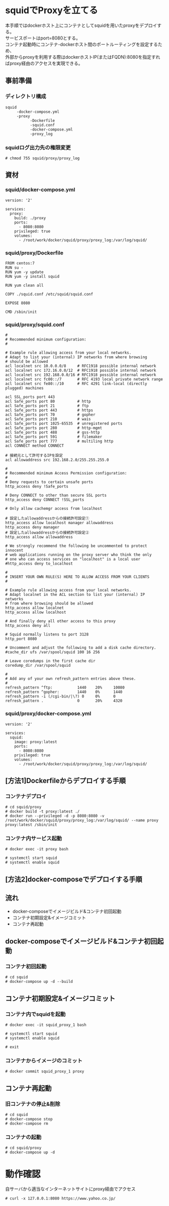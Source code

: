# squidでProxyを立てる
本手順ではdockerホスト上にコンテナとしてsquidを用いたproxyをデプロイする。  
サービスポートはport=8080とする。  
コンテナ起動時にコンテナ-dockerホスト間のポートルーティングを設定するため、  
外部からproxyを利用する際はdockerホストIP(またはFQDN):8080を指定すればproxy経由のアクセスを実現できる。


## 事前準備
### ディレクトリ構成
~~~
squid
     -docker-compose.yml
     -proxy
           -Dockerfile
           -squid.conf
           -docker-compose.yml
           -proxy_log
~~~

### squidログ出力先の権限変更
~~~
# chmod 755 squid/proxy/proxy_log
~~~


## 資材
### squid/docker-compose.yml
~~~
version: '2'

services:
  proxy:
    build: ./proxy
    ports:
      - 8080:8080
    privileged: true
    volumes:
      - /root/work/docker/squid/proxy/proxy_log:/var/log/squid/
~~~

### squid/proxy/Dockerfile
~~~
FROM centos:7
RUN su -
RUN yum -y update
RUN yum -y install squid

RUN yum clean all

COPY ./squid.conf /etc/squid/squid.conf

EXPOSE 8080

CMD /sbin/init
~~~


### squid/proxy/squid.conf
~~~
#
# Recommended minimum configuration:
#

# Example rule allowing access from your local networks.
# Adapt to list your (internal) IP networks from where browsing
# should be allowed
acl localnet src 10.0.0.0/8     # RFC1918 possible internal network
acl localnet src 172.16.0.0/12  # RFC1918 possible internal network
acl localnet src 192.168.0.0/16 # RFC1918 possible internal network
acl localnet src fc00::/7       # RFC 4193 local private network range
acl localnet src fe80::/10      # RFC 4291 link-local (directly plugged) machines

acl SSL_ports port 443
acl Safe_ports port 80          # http
acl Safe_ports port 21          # ftp
acl Safe_ports port 443         # https
acl Safe_ports port 70          # gopher
acl Safe_ports port 210         # wais
acl Safe_ports port 1025-65535  # unregistered ports
acl Safe_ports port 280         # http-mgmt
acl Safe_ports port 488         # gss-http
acl Safe_ports port 591         # filemaker
acl Safe_ports port 777         # multiling http
acl CONNECT method CONNECT

# 接続元として許可するIPを設定
acl allowaddress src 192.168.2.0/255.255.255.0

#
# Recommended minimum Access Permission configuration:
#
# Deny requests to certain unsafe ports
http_access deny !Safe_ports

# Deny CONNECT to other than secure SSL ports
http_access deny CONNECT !SSL_ports

# Only allow cachemgr access from localhost

# 設定したallowaddressからの接続許可設定①
http_access allow localhost manager allowaddress
http_access deny manager
# 設定したallowaddressからの接続許可設定②
http_access allow allowaddress

# We strongly recommend the following be uncommented to protect innocent
# web applications running on the proxy server who think the only
# one who can access services on "localhost" is a local user
#http_access deny to_localhost

#
# INSERT YOUR OWN RULE(S) HERE TO ALLOW ACCESS FROM YOUR CLIENTS
#

# Example rule allowing access from your local networks.
# Adapt localnet in the ACL section to list your (internal) IP networks
# from where browsing should be allowed
http_access allow localnet
http_access allow localhost

# And finally deny all other access to this proxy
http_access deny all

# Squid normally listens to port 3128
http_port 8080

# Uncomment and adjust the following to add a disk cache directory.
#cache_dir ufs /var/spool/squid 100 16 256

# Leave coredumps in the first cache dir
coredump_dir /var/spool/squid

#
# Add any of your own refresh_pattern entries above these.
#
refresh_pattern ^ftp:           1440    20%     10080
refresh_pattern ^gopher:        1440    0%      1440
refresh_pattern -i (/cgi-bin/|\?) 0     0%      0
refresh_pattern .               0       20%     4320
~~~

### squid/proxy/docker-compose.yml
~~~
version: '2'

services:
  squid:
    image: proxy:latest
    ports:
      - 8080:8080
    privileged: true
    volumes:
      - /root/work/docker/squid/proxy/proxy_log:/var/log/squid/
~~~


## [方法1]Dockerfileからデプロイする手順

### コンテナデプロイ
~~~
# cd squid/proxy
# docker build -t proxy:latest ./
# docker run --privileged -d -p 8080:8080 -v /root/work/docker/squid/proxy/proxy_log:/var/log/squid/ --name proxy proxy:latest /sbin/init

~~~
### コンテナ内サービス起動
~~~
# docker exec -it proxy bash

# systemctl start squid
# systemctl enable squid
~~~


## [方法2]docker-composeでデプロイする手順
## 流れ
 - docker-composeでイメージビルド&コンテナ初回起動
 - コンテナ初期設定&イメージコミット
 - コンテナ再起動


## docker-composeでイメージビルド&コンテナ初回起動

### コンテナ初回起動
~~~
# cd squid
# docker-compose up -d --build
~~~

## コンテナ初期設定&イメージコミット
### コンテナ内でsquidを起動
~~~
# docker exec -it squid_proxy_1 bash

# systemctl start squid
# systemctl enable squid

# exit
~~~


### コンテナからイメージのコミット
~~~
# docker commit squid_proxy_1 proxy
~~~ 
## コンテナ再起動
### 旧コンテナの停止&削除
~~~
# cd squid
# docker-compose stop
# docker-compose rm
~~~

### コンテナの起動
~~~
# cd squid/proxy
# docker-compose up -d
~~~


# 動作確認
自サーバから適当なインターネットサイトにproxy経由でアクセス
~~~
# curl -x 127.0.0.1:8080 https://www.yahoo.co.jp/
~~~

